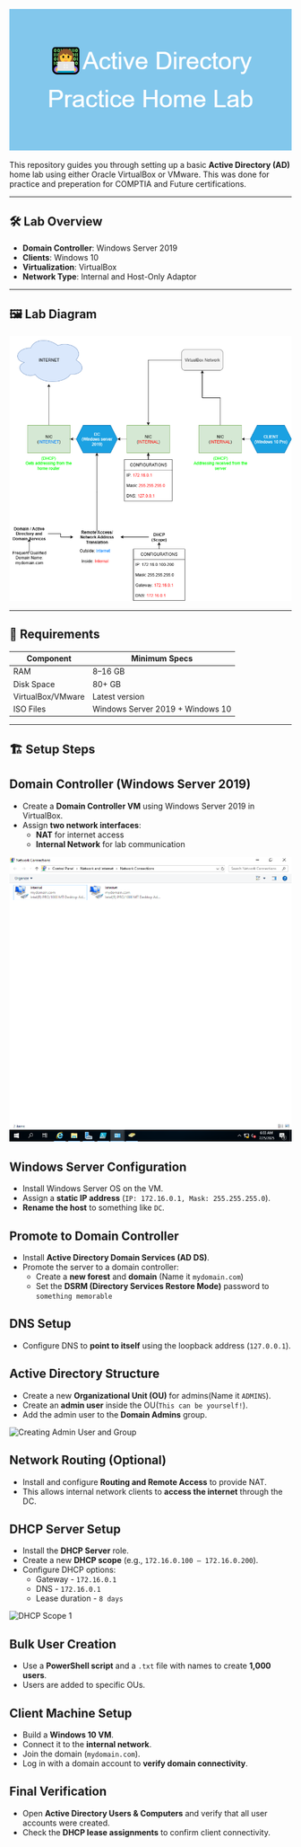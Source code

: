 ![](https://github.com/Sheynm1/Active-Directory-Home-Lab/blob/a7f072c8b19f605b54c164136ba09131f2eb9a63/Active_Directory_Practice_Home_Lab.png)

This repository guides you through setting up a basic **Active Directory (AD)** home lab using either Oracle VirtualBox or VMware. This was done for practice and preperation for COMPTIA and Future certifications.

---

## 🛠️ Lab Overview

- **Domain Controller**: Windows Server 2019 
- **Clients**: Windows 10 
- **Virtualization**: VirtualBox 
- **Network Type**: Internal and Host-Only Adaptor

---

## 🖼️ Lab Diagram

![Lab Network Diagram](https://github.com/Sheynm1/Active-Directory-Home-Lab/blob/2f3befd4541eef1b13a0b34bce11f2668c87d272/Network%20diagram.png)

---

## 💾 Requirements

| Component         | Minimum Specs                |
|------------------|------------------------------|
| RAM              | 8–16 GB                      |
| Disk Space       | 80+ GB                       |
| VirtualBox/VMware| Latest version               |
| ISO Files        | Windows Server 2019 + Windows 10  |

---

## 🏗️ Setup Steps

## Domain Controller (Windows Server 2019)

- Create a **Domain Controller VM** using Windows Server 2019 in VirtualBox.
- Assign **two network interfaces**:
  - **NAT** for internet access
  - **Internal Network** for lab communication

 ![Domain Controller Setup](https://github.com/Sheynm1/Active-Directory-Home-Lab/blob/3097ab9458fca31f0d6ce0a06586f35a239a8814/internet%20and%20internal.png)

## Windows Server Configuration

- Install Windows Server OS on the VM.
- Assign a **static IP address** (`IP: 172.16.0.1, Mask: 255.255.255.0`).
- **Rename the host** to something like `DC`.

## Promote to Domain Controller

- Install **Active Directory Domain Services (AD DS)**.
- Promote the server to a domain controller:
  - Create a **new forest** and **domain** (Name it `mydomain.com`)
  - Set the **DSRM (Directory Services Restore Mode)** password to `something memorable`

## DNS Setup

- Configure DNS to **point to itself** using the loopback address (`127.0.0.1`).

## Active Directory Structure

- Create a new **Organizational Unit (OU)** for admins(Name it `ADMINS`).
- Create an **admin user** inside the OU(`This can be yourself!`).
- Add the admin user to the **Domain Admins** group.

 ![Creating Admin User and Group](https://github.com/Sheynm1/Active-Directory-Home-Lab/blob/3097ab9458fca31f0d6ce0a06586f35a239a8814/internet%20and%20internal.png](https://github.com/Sheynm1/Active-Directory-Home-Lab/blob/129d30f7d334b45995e0acb4d9927e0974fd5831/create%20us%20as%20a%20admin.png))

## Network Routing (Optional)

- Install and configure **Routing and Remote Access** to provide NAT.
- This allows internal network clients to **access the internet** through the DC.

## DHCP Server Setup

- Install the **DHCP Server** role.
- Create a new **DHCP scope** (e.g., `172.16.0.100 – 172.16.0.200`).
- Configure DHCP options:
  - Gateway - `172.16.0.1`
  - DNS - `172.16.0.1`
  - Lease duration - `8 days`
 
 ![DHCP Scope 1](https://github.com/Sheynm1/Active-Directory-Home-Lab/blob/3097ab9458fca31f0d6ce0a06586f35a239a8814/internet%20and%20internal.png](https://github.com/Sheynm1/Active-Directory-Home-Lab/blob/129d30f7d334b45995e0acb4d9927e0974fd5831/create%20us%20as%20a%20admin.png](https://github.com/Sheynm1/Active-Directory-Home-Lab/blob/f5dfb701b3cfa62dd4bf39f0cd64942a64c32246/dhcp%20config%20and%20scope.png)))

## Bulk User Creation

- Use a **PowerShell script** and a `.txt` file with names to create **1,000 users**.
- Users are added to specific OUs.

## Client Machine Setup

- Build a **Windows 10 VM**.
- Connect it to the **internal network**.
- Join the domain (`mydomain.com`).
- Log in with a domain account to **verify domain connectivity**.

## Final Verification

- Open **Active Directory Users & Computers** and verify that all user accounts were created.
- Check the **DHCP lease assignments** to confirm client connectivity.
